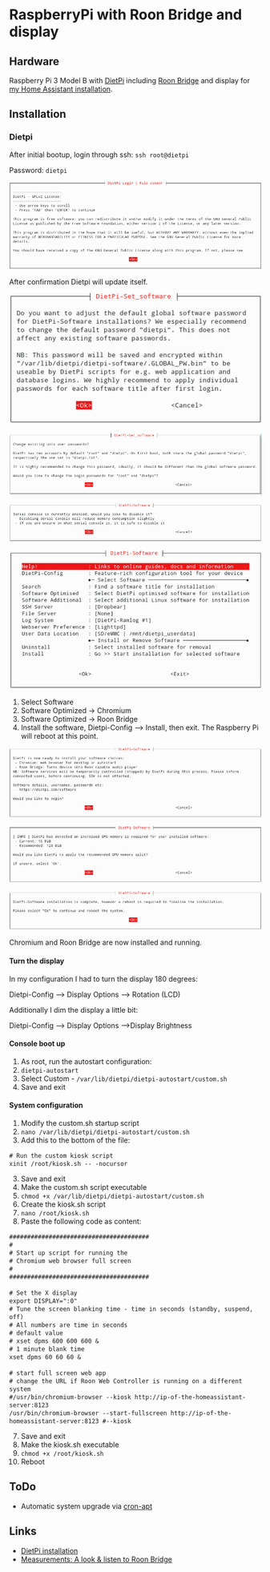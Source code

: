 # RaspberryPi with Roon Bridge and display

## Hardware

Raspberry Pi 3 Model B with [DietPi](https://github.com/MichaIng/DietPi) including [Roon Bridge](https://kb.roonlabs.com/RoonBridge) and display for [my Home Assistant installation](home-assistant-smart-home.md).

## Installation

### Dietpi

After initial bootup, login through ssh: `ssh root@dietpi`

Password: `dietpi`

![DietPi Initial](../images/dietpi_initial.png)

After confirmation Dietpi will update itself.

![DietPi-Set Software](../images/dietpi-set_software.png)

![DietPi Unix Password](../images/dietpi_unix_password.png)

![DietPi Serial Console](../images/dietpi_serial_console.png)

![DietPi Software](../images/dietpi_software.png)

1. Select Software
  1. Software Optimized -> Chromium
  2. Software Optimized -> Roon Bridge
2. Install the software, Dietpi-Config --> Install, then exit. The Raspberry Pi will reboot at this point.

![DietPi Software Install](../images/dietpi_software_install.png)

![DietPi GPU Memory](../images/dietpi_gpu_memory.png)

![DietPi Software Final](../images/dietpi_software_final.png)

Chromium and Roon Bridge are now installed and running.

#### Turn the display

In my configuration I had to turn the display 180 degrees:

Dietpi-Config --> Display Options --> Rotation (LCD)

Additionally I dim the display a little bit:

Dietpi-Config --> Display Options -->Display Brightness

#### Console boot up

1. As root, run the autostart configuration:
  1. `dietpi-autostart`
2. Select Custom - `/var/lib/dietpi/dietpi-autostart/custom.sh`
3. Save and exit

#### System configuration

1. Modify the custom.sh startup script
  1. `nano /var/lib/dietpi/dietpi-autostart/custom.sh`
2. Add this to the bottom of the file:
```
# Run the custom kiosk script
xinit /root/kiosk.sh -- -nocursor
```
3. Save and exit
4. Make the custom.sh script executable
  1. `chmod +x /var/lib/dietpi/dietpi-autostart/custom.sh`
5. Create the kiosk.sh script
  1. `nano /root/kiosk.sh`
6. Paste the following code as content:

```
#######################################
#
# Start up script for running the
# Chromium web browser full screen
#
#######################################

# Set the X display
export DISPLAY=":0"
# Tune the screen blanking time - time in seconds (standby, suspend, off)
# All numbers are time in seconds
# default value
# xset dpms 600 600 600 &
# 1 minute blank time
xset dpms 60 60 60 &

# start full screen web app
# change the URL if Roon Web Controller is running on a different system
#/usr/bin/chromium-browser --kiosk http://ip-of-the-homeassistant-server:8123
/usr/bin/chromium-browser --start-fullscreen http://ip-of-the-homeassistant-server:8123 #--kiosk
```

7. Save and exit
8. Make the kiosk.sh executable
  1. `chmod +x /root/kiosk.sh`
9. Reboot

## ToDo
* Automatic system upgrade via [cron-apt](https://wiki.ubuntuusers.de/cron-apt/)

## Links

* [DietPi installation](https://dietpi.com/phpbb/viewtopic.php?p=9#p9)
* [Measurements: A look & listen to Roon Bridge](http://archimago.blogspot.com/2017/02/measurements-look-listen-to-roon-bridge.html)
